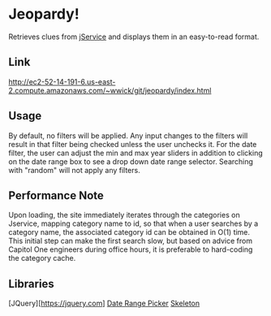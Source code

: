 # Jeopardy!

Retrieves clues from [jService](http://jservice.io) and displays them in an easy-to-read format.

## Link

<http://ec2-52-14-191-6.us-east-2.compute.amazonaws.com/~wwick/git/jeopardy/index.html>

## Usage

By default, no filters will be applied. Any input changes to the filters will result in that filter being checked unless the user unchecks it. For the date filter, the user can adjust the min and max year sliders in addition to clicking on the date range box to see a drop down date range selector. Searching with "random" will not apply any filters.

## Performance Note

Upon loading, the site immediately iterates through the categories on Jservice, mapping category name to id, so that when a user searches by a category name, the associated category id can be obtained in O(1) time. This initial step can make the first search slow, but based on advice from Capitol One engineers during office hours, it is preferable to hard-coding the category cache.

## Libraries

[JQuery][https://jquery.com]
[Date Range Picker](https://www.daterangepicker.com)
[Skeleton](http://getskeleton.com)